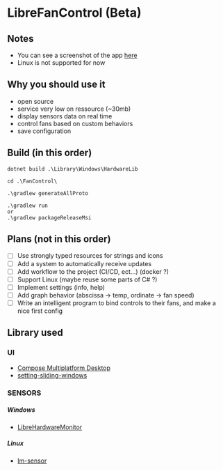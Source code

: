 # LibreFanControl (Beta)

## Notes
- You can see a screenshot of the app [here](https://github.com/wiiznokes/LibreFanControl/blob/main/assets/mainPageV1.png)
- Linux is not supported for now

## Why you should use it
- open source
- service very low on ressource (~30mb)
- display sensors data on real time
- control fans based on custom behaviors
- save configuration



## Build (in this order)

```
dotnet build .\Library\Windows\HardwareLib

cd .\FanControl\

.\gradlew generateAllProto

.\gradlew run
or
.\gradlew packageReleaseMsi
```

## Plans (not in this order)

- [ ] Use strongly typed resources for strings and icons
- [ ] Add a system to automatically receive updates
- [ ] Add workflow to the project (CI/CD, ect...) (docker ?)
- [ ] Support Linux (maybe reuse some parts of C# ?)
- [ ] Implement settings (info, help)
- [ ] Add graph behavior (abscissa -> temp, ordinate -> fan speed)
- [ ] Write an intelligent program to bind controls to their fans, and make a nice first config

## Library used

### UI
- [Compose Multiplatform Desktop](https://www.jetbrains.com/lp/compose-mpp/)
- [setting-sliding-windows](https://github.com/wiiznokes/setting-sliding-windows)
### SENSORS
##### Windows
- [LibreHardwareMonitor](https://github.com/LibreHardwareMonitor/LibreHardwareMonitor)
##### Linux
- [lm-sensor](https://github.com/lm-sensors/lm-sensors)
